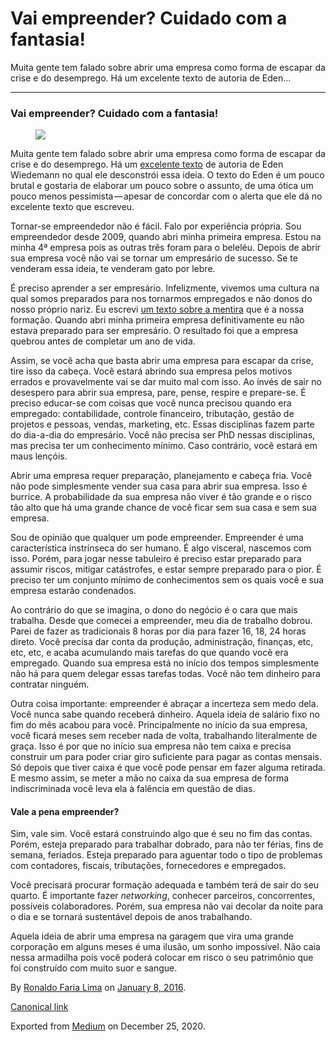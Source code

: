 Vai empreender? Cuidado com a fantasia!
=======================================

Muita gente tem falado sobre abrir uma empresa como forma de escapar da
crise e do desemprego. Há um excelente texto de autoria de Eden…

------------------------------------------------------------------------

### Vai empreender? Cuidado com a fantasia!

<figure>
<img src="https://cdn-images-1.medium.com/max/800/1*GnEg_vL6YOYrw7nwGakNZA.jpeg" class="graf-image" />
</figure>Muita gente tem falado sobre abrir uma empresa como forma de
escapar da crise e do desemprego. Há um
<a href="https://medium.com/trend-r/ei-não-morra-de-fome-abra-sua-empresa-otário-34174be8c984#.qlr0ksz8r" class="markup--anchor markup--p-anchor">excelente texto</a>
de autoria de Eden Wiedemann no qual ele desconstrói essa ideia. O texto
do Eden é um pouco brutal e gostaria de elaborar um pouco sobre o
assunto, de uma ótica um pouco menos pessimista — apesar de concordar
com o alerta que ele dá no excelente texto que escreveu.

Tornar-se empreendedor não é fácil. Falo por experiência própria. Sou
empreendedor desde 2009, quando abri minha primeira empresa. Estou na
minha 4ª empresa pois as outras três foram para o beleléu. Depois de
abrir sua empresa você não vai se tornar um empresário de sucesso. Se te
venderam essa ideia, te venderam gato por lebre.

É preciso aprender a ser empresário. Infelizmente, vivemos uma cultura
na qual somos preparados para nos tornarmos empregados e não donos do
nosso próprio nariz. Eu escrevi
<a href="https://medium.com/dev-brazuca/o-que-você-deseja-é-uma-mentira-9bf3285d2939#.9fqaqok7d" class="markup--anchor markup--p-anchor">um texto sobre a mentira</a>
que é a nossa formação. Quando abri minha primeira empresa
definitivamente eu não estava preparado para ser empresário. O resultado
foi que a empresa quebrou antes de completar um ano de vida.

Assim, se você acha que basta abrir uma empresa para escapar da crise,
tire isso da cabeça. Você estará abrindo sua empresa pelos motivos
errados e provavelmente vai se dar muito mal com isso. Ao invés de sair
no desespero para abrir sua empresa, pare, pense, respire e prepare-se.
É preciso educar-se com coisas que você nunca precisou quando era
empregado: contabilidade, controle financeiro, tributação, gestão de
projetos e pessoas, vendas, marketing, etc. Essas disciplinas fazem
parte do dia-a-dia do empresário. Você não precisa ser PhD nessas
disciplinas, mas precisa ter um conhecimento mínimo. Caso contrário,
você estará em maus lençóis.

Abrir uma empresa requer preparação, planejamento e cabeça fria. Você
não pode simplesmente vender sua casa para abrir sua empresa. Isso é
burrice. A probabilidade da sua empresa não viver é tão grande e o risco
tão alto que há uma grande chance de você ficar sem sua casa e sem sua
empresa.

Sou de opinião que qualquer um pode empreender. Empreender é uma
característica instrínseca do ser humano. É algo visceral, nascemos com
isso. Porém, para jogar nesse tabuleiro é preciso estar preparado para
assumir riscos, mitigar catástrofes, e estar sempre preparado para o
pior. É preciso ter um conjunto mínimo de conhecimentos sem os quais
você e sua empresa estarão condenados.

Ao contrário do que se imagina, o dono do negócio é o cara que mais
trabalha. Desde que comecei a empreender, meu dia de trabalho dobrou.
Parei de fazer as tradicionais 8 horas por dia para fazer 16, 18, 24
horas direto. Você precisa dar conta da produção, administração,
finanças, etc, etc, etc, e acaba acumulando mais tarefas do que quando
você era empregado. Quando sua empresa está no início dos tempos
simplesmente não há para quem delegar essas tarefas todas. Você não tem
dinheiro para contratar ninguém.

Outra coisa importante: empreender é abraçar a incerteza sem medo dela.
Você nunca sabe quando receberá dinheiro. Aquela ideia de salário fixo
no fim do mês acabou para você. Principalmente no início da sua empresa,
você ficará meses sem receber nada de volta, trabalhando literalmente de
graça. Isso é por que no início sua empresa não tem caixa e precisa
construir um para poder criar giro suficiente para pagar as contas
mensais. Só depois que tiver caixa é que você pode pensar em fazer
alguma retirada. E mesmo assim, se meter a mão no caixa da sua empresa
de forma indiscriminada você leva ela à falência em questão de dias.

#### Vale a pena empreender?

Sim, vale sim. Você estará construindo algo que é seu no fim das contas.
Porém, esteja preparado para trabalhar dobrado, para não ter férias,
fins de semana, feriados. Esteja preparado para aguentar todo o tipo de
problemas com contadores, fiscais, tributações, fornecedores e
empregados.

Você precisará procurar formação adequada e também terá de sair do seu
quarto. É importante fazer *networking*, conhecer parceiros,
concorrentes, possíveis colaboradores. Porém, sua empresa não vai
decolar da noite para o dia e se tornará sustentável depois de anos
trabalhando.

Aquela ideia de abrir uma empresa na garagem que vira uma grande
corporação em alguns meses é uma ilusão, um sonho impossível. Não caia
nessa armadilha pois você poderá colocar em risco o seu patrimônio que
foi construído com muito suor e sangue.

By
<a href="https://medium.com/@ronaldolima" class="p-author h-card">Ronaldo Faria Lima</a>
on [January 8, 2016](https://medium.com/p/33a12c6472eb).

<a href="https://medium.com/@ronaldolima/vai-empreender-cuidado-com-a-fantasia-33a12c6472eb" class="p-canonical">Canonical link</a>

Exported from [Medium](https://medium.com) on December 25, 2020.
